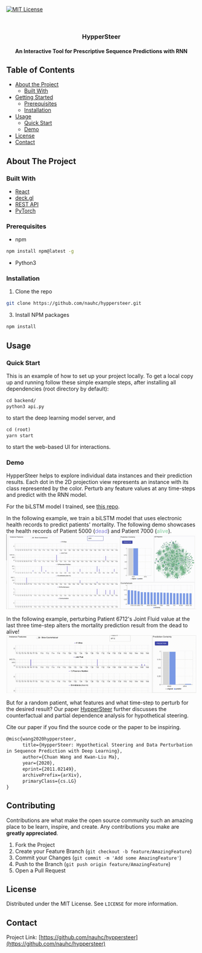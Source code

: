 [![MIT License][license-shield]][license-url]

<br />
<p align="center">
  <h3 align="center">HypperSteer </h3>
  <h4 align="center"> An Interactive Tool for Prescriptive Sequence Predictions with RNN </h4>
</p>

## Table of Contents

- [About the Project](#about-the-project)
  - [Built With](#built-with)
- [Getting Started](#getting-started)
  - [Prerequisites](#prerequisites)
  - [Installation](#installation)
- [Usage](#usage)
  - [Quick Start](#usage)
  - [Demo](#demo)
- [License](#license)
- [Contact](#contact)

## About The Project

### Built With

- [React](https://reactjs.org/)
- [deck.gl](https://deck.gl/)
- [REST API](https://restfulapi.net/)
- [PyTorch](https://pytorch.org/)

### Prerequisites

- npm

```sh
npm install npm@latest -g
```

- Python3

### Installation

1. Clone the repo

```sh
git clone https://github.com/nauhc/hyppersteer.git
```

3. Install NPM packages

```sh
npm install
```

## Usage

### Quick Start

This is an example of how to set up your project locally.
To get a local copy up and running follow these simple example steps, after installing all dependencies (root directory by default):

```
cd backend/
python3 api.py
```

to start the deep learning model server,
and

```
cd (root)
yarn start
```

to start the web-based UI for interactions.

### Demo

HypperSteer helps to explore individual data instances and their prediction results. Each dot in the 2D projection view represents an instance with its class represented by the color. Perturb any feature values at any time-steps and predict with the RNN model.

For the biLSTM model I trained, see [this repo](https://github.com/nauhc/bilstm-many-to-one).

In the following example, we train a biLSTM model that uses electronic health records to predict patients' mortality. The following demo showcases the health records of Patient 5000 (<font color = '#8884d8'>dead</font>) and Patient 7000 (<font color='#82ca9d'>alive</font>).
![Product Name Screen Shot][product-screenshot]

In the following example, perturbing Patient 6712's Joint Fluid value at the last three time-step alters the mortality prediction result from the dead to alive!
![Product Name Screen Shot][product-screenshot1]

But for a random patient, what features and what time-step to perturb for the desired result?
Our paper [HypperSteer](https://arxiv.org/abs/2011.02149.pdf) further discusses the counterfactual and partial dependence analysis for hypothetical steering.

Cite our paper if you find the source code or the paper to be inspiring.

```
@misc{wang2020hyppersteer,
      title={HypperSteer: Hypothetical Steering and Data Perturbation in Sequence Prediction with Deep Learning},
      author={Chuan Wang and Kwan-Liu Ma},
      year={2020},
      eprint={2011.02149},
      archivePrefix={arXiv},
      primaryClass={cs.LG}
}
```

## Contributing

Contributions are what make the open source community such an amazing place to be learn, inspire, and create. Any contributions you make are **greatly appreciated**.

1. Fork the Project
2. Create your Feature Branch (`git checkout -b feature/AmazingFeature`)
3. Commit your Changes (`git commit -m 'Add some AmazingFeature'`)
4. Push to the Branch (`git push origin feature/AmazingFeature`)
5. Open a Pull Request

## License

Distributed under the MIT License. See `LICENSE` for more information.

## Contact

Project Link: [https://github.com/nauhc/hyppersteer](https://github.com/nauhc/hyppersteer)

<!-- [contributors-shield]: https://img.shields.io/github/contributors/othneildrew/Best-README-Template.svg?style=flat-square
[contributors-url]: https://github.com/nauhc/hyppersteer/graphs/contributors
[forks-shield]: https://img.shields.io/github/forks/othneildrew/Best-README-Template.svg?style=flat-square
[forks-url]: https://github.com/othneildrew/Best-README-Template/network/members
[stars-shield]: https://img.shields.io/github/stars/othneildrew/Best-README-Template.svg?style=flat-square
[stars-url]: https://github.com/othneildrew/Best-README-Template/stargazers
[issues-shield]: https://img.shields.io/github/issues/othneildrew/Best-README-Template.svg?style=flat-square
[issues-url]: https://github.com/othneildrew/Best-README-Template/issues -->

[license-shield]: https://img.shields.io/github/license/othneildrew/Best-README-Template.svg?style=flat-square
[license-url]: https://github.com/othneildrew/Best-README-Template/blob/master/LICENSE.txt

<!-- [linkedin-shield]: https://img.shields.io/badge/-LinkedIn-black.svg?style=flat-square&logo=linkedin&colorB=555 -->
<!-- [linkedin-url]: https://linkedin.com/in/othneildrew -->

[product-screenshot]: images/load-instance.gif
[product-screenshot1]: images/perturb.gif
